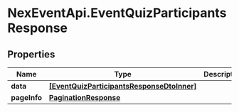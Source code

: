# NexEventApi.EventQuizParticipantsResponse

## Properties

Name | Type | Description | Notes
------------ | ------------- | ------------- | -------------
**data** | [**[EventQuizParticipantsResponseDtoInner]**](EventQuizParticipantsResponseDtoInner.md) |  | 
**pageInfo** | [**PaginationResponse**](PaginationResponse.md) |  | 


